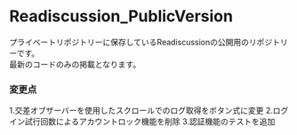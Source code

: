 # Readiscussion_PublicVersion
プライベートリポジトリーに保存しているReadiscussionの公開用のリポジトリーです。
<br>
最新のコードのみの掲載となります。
<br>
<h3>変更点</h3>
1.交差オブザーバーを使用したスクロールでのログ取得をボタン式に変更
2.ログイン試行回数によるアカウントロック機能を削除
3.認証機能のテストを追加
